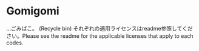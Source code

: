 # Gomigomi
...ごみばこ。 (Recycle bin)  それぞれの適用ライセンスはreadme参照してください。Please see the readme for the applicable licenses that apply to each codes.
